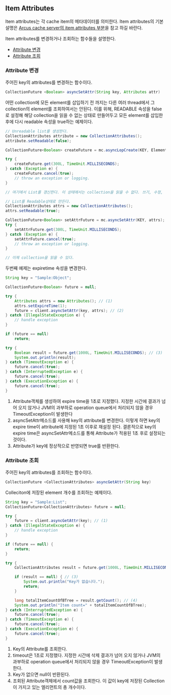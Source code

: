 ## Item Attributes

Item attributes는 각 cache item의 메타데이터를 의미한다.
Item attributes의 기본 설명은 [Arcus cache server의 item attributes 부분](https://github.com/naver/arcus-memcached/blob/master/doc/arcus-item-attribute.md)을 참고 하길 바란다.

Item attributes를 변경하거나 조회하는 함수들을 설명한다.

- [Attribute 변경](08-attribute-API.md#attribute-%EB%B3%80%EA%B2%BD)
- [Attribute 조회](08-attribute-API.md#attribute-%EC%A1%B0%ED%9A%8C)


### Attribute 변경

주어진 key의 attributes를 변경하는 함수이다.

```java
CollectionFuture <Boolean> asyncSetAttr(String key, Attributes attr)
```

어떤 collection에 모든 element를 삽입하기 전 까지는 다른 여러 thread에서 
그 collection의 element를 조회하여서는 안된다.
이를 위해, READABLE 속성을 false로 설정해 해당 collection을 읽을 수 없는 상태로 만들어두고
모든 element를 삽입한 후에 다시 readable 속성을 true하는 예제이다.

```java
// Unreadable list를 생성한다.
CollectionAttributes attribute = new CollectionAttributes();
attribute.setReadable(false);

CollectionFuture<Boolean> createFuture = mc.asyncLopCreate(KEY, ElementValueType.STRING, attribute);

try {
    createFuture.get(300L, TimeUnit.MILLISECONDS);
} catch (Exception e) {
    createFuture.cancel(true);
    // throw an exception or logging.
}

// 여기에서 List를 갱신한다. 이 상태에서는 collection을 읽을 수 없다. 쓰기, 수정, 삭제만 가능하다.

// List를 Readable상태로 만든다.
CollectionAttributes attrs = new CollectionAttributes();
attrs.setReadable(true);

CollectionFuture<Boolean> setAttrFuture = mc.asyncSetAttr(KEY, attrs);
try {
    setAttrFuture.get(300L, TimeUnit.MILLISECONDS);
} catch (Exception e) {
    setAttrFuture.cancel(true);
    // throw an exception or logging.
}

// 이제 collection을 읽을 수 있다.
```


두번째 예제는 expiretime 속성을 변경한다.

```java
String key = "Sample:Object";

CollectionFuture<Boolean> future = null;

try {
    Attributes attrs = new Attributes(); // (1)
    attrs.setExpireTime(1);
    future = client.asyncSetAttr(key, attrs); // (2)
} catch (IllegalStateException e) {
    // handle exception
}

if (future == null)
    return;

try {
    Boolean result = future.get(1000L, TimeUnit.MILLISECONDS); // (3)
    System.out.println(result);
} catch (TimeoutException e) {
    future.cancel(true);
} catch (InterruptedException e) {
    future.cancel(true);
} catch (ExecutionException e) {
    future.cancel(true);
}
```

1. Attribute객체를 생성하여 expire time을 1초로 지정했다. 지정한 시간에 결과가 넘어 오지 않거나
   JVM의 과부하로 operation queue에서 처리되지 않을 경우 TimeoutException이 발생한다
2. asyncSetAttr메소드를 사용해 key의 attribute를 변경한다.
   이렇게 하면 key의 expire time이 attribute에 지정된 1초 이후로 재설정 된다.
   결론적으로 key의 expire time은 asyncSetAttr메소드를 통해 Attribute가 적용된 1초 후로 설정되는 것이다.
3. Attribute가 key에 정상적으로 반영되면 true를 반환한다.


### Attribute 조회

주어진 key의 attributes를 조회하는 함수이다.

```java
CollectionFuture <CollectionAttributes> asyncGetAttr(String key)
```

Colleciton에 저장된 element 개수를 조회하는 예제이다.

```java
String key = "Sample:List";
CollectionFuture<CollectionAttributes> future = null;

try {
    future = client.asyncGetAttr(key); // (1)
} catch (IllegalStateException e) {
    // handle exception
}

if (future == null) {
    return;
}

try {
    CollectionAttributes result = future.get(1000L, TimeUnit.MILLISECONDS); // (2)

    if (result == null) { // (3)
        System.out.println("Key가 없습니다.");
        return;
    }

    long totalItemCountOfBTree = result.getCount(); // (4)
    System.out.println("Item count=" + totalItemCountOfBTree);
} catch (InterruptedException e) {
    future.cancel(true);
} catch (TimeoutException e) {
    future.cancel(true);
} catch (ExecutionException e) {
    future.cancel(true);
}
```

1. Key의 Attribute를 조회한다.
2. timeout은 1초로 지정했다. 지정한 시간에 삭제 결과가 넘어 오지 않거나 JVM의 과부하로 operation queue에서 처리되지 않을 경우 TimeoutException이 발생한다.
3. Key가 없으면 null이 반환된다.
4. 조회된 Attribute객체에서 count값을 조회한다. 이 값이 key에 저장된 Collection이 가지고 있는 엘리먼트의 총 개수이다.

